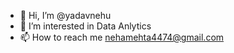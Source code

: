 - 👋 Hi, I’m @yadavnehu
- 👀 I’m interested in Data Anlytics
- 📫 How to reach me nehamehta4474@gmail.com

<!---
yadavnehu/yadavnehu is a ✨ special ✨ repository because its `README.md` (this file) appears on your GitHub profile.
You can click the Preview link to take a look at your changes.
--->
